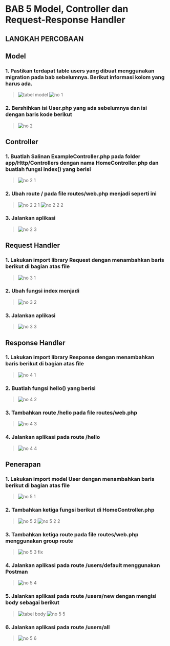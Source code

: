 # BAB 5 Model, Controller dan Request-Response Handler

## LANGKAH PERCOBAAN
## Model
### 1.	Pastikan terdapat table users yang dibuat menggunakan migration pada bab sebelumnya. Berikut informasi kolom yang harus ada.
> ![tabel model](https://github.com/anasRafitiya/Praktikum-Pemrograman-Integratif/assets/125624764/6aa14cf9-0a86-4e06-a941-1a40b310dc48)
>  ![no 1](https://github.com/anasRafitiya/Praktikum-Pemrograman-Integratif/assets/125624764/243e29f5-65c3-4752-848a-a4ce879910b2)

### 2. Bershihkan isi User.php yang ada sebelumnya dan isi dengan baris kode berikut
> ![no 2](https://github.com/anasRafitiya/Praktikum-Pemrograman-Integratif/assets/125624764/88977f1f-904a-4cb4-954d-1a54b3276c45)

## Controller
### 1.	Buatlah Salinan ExampleController.php pada folder app/Http/Controllers dengan nama HomeController.php dan buatlah fungsi index() yang berisi
> ![no 2 1](https://github.com/anasRafitiya/Praktikum-Pemrograman-Integratif/assets/125624764/c8a2797f-ef88-41b3-9606-068e35ae942f)

### 2.	Ubah route / pada file routes/web.php menjadi seperti ini
>![no 2 2 1](https://github.com/anasRafitiya/Praktikum-Pemrograman-Integratif/assets/125624764/f3cd09a2-8448-4328-bb87-13c750e204d3)
> ![no 2 2 2](https://github.com/anasRafitiya/Praktikum-Pemrograman-Integratif/assets/125624764/f2e6ab46-b7f6-47a6-ab92-c14a2ae492b3)

### 3.	Jalankan aplikasi
> ![no 2 3](https://github.com/anasRafitiya/Praktikum-Pemrograman-Integratif/assets/125624764/7a70f451-5b7d-4d5a-8c08-3249597aa2ef)

## Request Handler
### 1.	Lakukan import library Request dengan menambahkan baris berikut di bagian atas file
> ![no 3 1](https://github.com/anasRafitiya/Praktikum-Pemrograman-Integratif/assets/125624764/5f10f34e-3717-4ce8-9cb1-d270b058ce6b)

### 2.	Ubah fungsi index menjadi
> ![no 3 2](https://github.com/anasRafitiya/Praktikum-Pemrograman-Integratif/assets/125624764/231bad79-7b9f-46ff-a8ce-3e1618c3ace7)

### 3.	Jalankan aplikasi
> ![no 3 3](https://github.com/anasRafitiya/Praktikum-Pemrograman-Integratif/assets/125624764/42f787d6-08a2-4b7a-af2d-f763c6209c9f)

## Response Handler
### 1.	Lakukan import library Response dengan menambahkan baris berikut di bagian atas file
> ![no 4 1](https://github.com/anasRafitiya/Praktikum-Pemrograman-Integratif/assets/125624764/53a49059-494a-47ba-8e1c-1f05e98a0e77)

### 2.	Buatlah fungsi hello() yang berisi
> ![no 4 2](https://github.com/anasRafitiya/Praktikum-Pemrograman-Integratif/assets/125624764/255dd6c9-d686-4faa-9c00-db1a14543ff4)

### 3.	Tambahkan route /hello pada file routes/web.php
> ![no 4 3](https://github.com/anasRafitiya/Praktikum-Pemrograman-Integratif/assets/125624764/5c841023-464b-4f73-b715-40570ce746b6)

### 4.	Jalankan aplikasi pada route /hello
> ![no 4 4](https://github.com/anasRafitiya/Praktikum-Pemrograman-Integratif/assets/125624764/98dcfd71-cc42-4cc2-9e5c-6490ea25d7f9)

## Penerapan
### 1.	Lakukan import model User dengan menambahkan baris berikut di bagian atas file
> ![no 5 1](https://github.com/anasRafitiya/Praktikum-Pemrograman-Integratif/assets/125624764/b99fb93a-bd2a-460b-b672-a5413b524e97)

### 2.	Tambahkan ketiga fungsi berikut di HomeController.php
>![no 5 2](https://github.com/anasRafitiya/Praktikum-Pemrograman-Integratif/assets/125624764/7fc41573-292a-4bdb-abf0-a178d097a0b7)
> ![no 5 2 2](https://github.com/anasRafitiya/Praktikum-Pemrograman-Integratif/assets/125624764/f0f61add-eb69-48f6-bc5c-9c6811e3c511)

### 3.	Tambahkan ketiga route pada file routes/web.php menggunakan group route
> ![no 5 3 fix](https://github.com/anasRafitiya/Praktikum-Pemrograman-Integratif/assets/125624764/33edff1e-43ac-408a-9818-e1e0768f9bfe)

### 4.	Jalankan aplikasi pada route /users/default menggunakan Postman
> ![no 5 4](https://github.com/anasRafitiya/Praktikum-Pemrograman-Integratif/assets/125624764/dc66c1c1-5f2a-43bd-b813-1d48f4a88415)

### 5.	Jalankan aplikasi pada route /users/new dengan mengisi body sebagai berikut
> ![tabel body](https://github.com/anasRafitiya/Praktikum-Pemrograman-Integratif/assets/125624764/607306a5-0175-4f6d-9a5f-d1e7ef4b53e7)
> ![no 5 5](https://github.com/anasRafitiya/Praktikum-Pemrograman-Integratif/assets/125624764/fd2e41cc-241d-40f3-8b34-8d13be5a322b)

### 6.	Jalankan aplikasi pada route /users/all
> ![no 5 6](https://github.com/anasRafitiya/Praktikum-Pemrograman-Integratif/assets/125624764/90e86e0d-34cb-47a6-b05f-d08c77abff7c)


